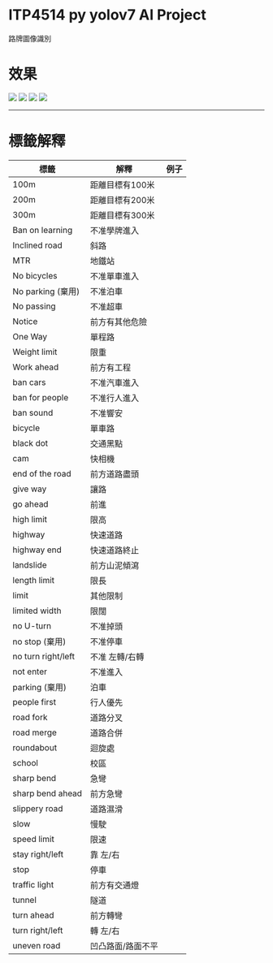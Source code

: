 ITP4514 py yolov7 AI Project
===
路牌圖像識別

# 效果
![](result/exp2/gettyimages-948894048-612x612.jpg)
![](result/exp2/men-at-work-sign-and-road-work-signage-in-a-hong-kong-street-BXY7DD.jpg)
![](result/exp2/police-college-hk.webp)
![](result/exp2/test.jpg)


---

# 標籤解釋

| 標籤                 | 解釋        | 例子  |
|--------------------|-----------|-----|
| 100m               | 距離目標有100米 |     |
| 200m               | 距離目標有200米 |     |
| 300m               | 距離目標有300米 |     |
| Ban on learning    | 不准學牌進入    |     |
| Inclined road      | 斜路        |     |
| MTR                | 地鐵站       |     |
| No bicycles        | 不准單車進入    |     |
| No parking (棄用)    | 不准泊車      |     |
| No passing         | 不准超車      |     |
| Notice             | 前方有其他危險   |     |
| One Way            | 單程路       |     |
| Weight limit       | 限重        |     |
| Work ahead         | 前方有工程     |     |
| ban cars           | 不准汽車進入    |     |
| ban for people     | 不准行人進入    |     |
| ban sound          | 不准響安      |     |
| bicycle            | 單車路       |     |
| black dot          | 交通黑點      |     |
| cam                | 快相機       |     |
| end of the road    | 前方道路盡頭    |     |
| give way           | 讓路        |     |
| go ahead           | 前進        |     |
| high limit         | 限高        |     |
| highway            | 快速道路      |     |
| highway end        | 快速道路終止    |     |
| landslide          | 前方山泥傾瀉    |     |
| length limit       | 限長        |     |
| limit              | 其他限制      |     |
| limited width      | 限闊        |     |
| no U-turn          | 不准掉頭      |     |
| no stop (棄用)       | 不准停車      |     |
| no turn right/left | 不准 左轉/右轉  |     |
| not enter          | 不准進入      |     |
| parking (棄用)       | 泊車        |     |
| people first       | 行人優先      |     |
| road fork          | 道路分叉      |     |
| road merge         | 道路合併      |     |
| roundabout         | 迴旋處       |     |
| school             | 校區        |     |
| sharp bend         | 急彎        |     |
| sharp bend ahead   | 前方急彎      |     |
| slippery road      | 道路濕滑      |     |
| slow               | 慢駛        |     |
| speed limit        | 限速        |     |
| stay right/left    | 靠 左/右     |     |
| stop               | 停車        |     |
| traffic light      | 前方有交通燈    |     |
| tunnel             | 隧道        |     |
| turn ahead         | 前方轉彎      |     |
| turn right/left    | 轉 左/右     |     |
| uneven road        | 凹凸路面/路面不平 |     |
